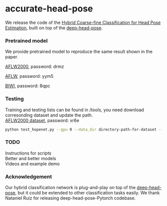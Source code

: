 # accurate-head-pose

We release the code of the [Hybrid Coarse-fine Classification for Head Pose Estimation](https://arxiv.org/abs/1901.06778), built on top of the [deep-head-pose](https://github.com/natanielruiz/deep-head-pose).

### Pretrained model
We provide pretrained model to reproduce the same result shown in the paper.  

[AFLW2000](https://pan.baidu.com/s/1y9q0JmnA-QxaORyn5fhPKQ), password: drmz  

[AFLW](https://pan.baidu.com/s/1rj2xLINrabaqiIzvSKlGEg), password: yym5  

[BIWI](https://pan.baidu.com/s/1bZXMdGiycX4T4u0VVofQXQ), password: 8qpc  


### Testing
Training and testing lists can be found in /tools, you need download corresonding dataset and update the path.  
[AFLW2000 dataset](https://pan.baidu.com/s/1GMyAC0I_x79zXmXIegpaQg), password: xr6e  

```bash
python test_hopenet.py --gpu 0 --data_dir directory-path-for-dataset --filename_list filename-list --snapshot model --dataset dataset-name 
```


### TODO
Instructions for scripts  
Better and better models  
Videos and example demo  

### Acknowledgement
Our hybrid classification network is plug-and-play on top of the [deep-head-pose](https://github.com/natanielruiz/deep-head-pose), but it could be extended to other classification tasks easily. We thank Nataniel Ruiz for releasing deep-head-pose-Pytorch codebase. 
